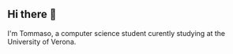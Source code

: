 ## Hi there 👋

I'm Tommaso, a computer science student curently studying at the University of Verona.
